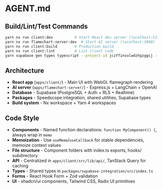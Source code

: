 # AGENT.md

## Build/Lint/Test Commands
```bash
yarn nx run client:dev          # Start React dev server (localhost:5173)
yarn nx run flamechart-server:dev  # Start AI server (localhost:3000)
yarn nx run client:build        # Production build
yarn nx run client:lint         # Lint client code
yarn supabase gen types typescript --project-id jczffinsulwdzhgzggcj --schema public > packages/supabase-integration/src/index.ts
```

## Architecture
- **React app** (`apps/client/`) - Main UI with WebGL flamegraph rendering
- **AI server** (`apps/flamechart-server/`) - Express.js + LangChain + OpenAI
- **Database** - Supabase (PostgreSQL + Auth + RLS + Realtime)
- **Packages** - Speedscope integration, shared utilities, Supabase types
- **Build system** - Nx workspace + Yarn 4 workspaces

## Code Style
- **Components** - Named function declarations: `function MyComponent() {`, always wrap in `memo`
- **Memoization** - Use `useMemo`/`useCallback` for stable dependencies, memoize context values
- **File structure** - Component folders with index.ts exports, hooks/ subdirectory
- **API** - Centralized in `apps/client/src/lib/api/`, TanStack Query for caching
- **Types** - Shared types in `packages/supabase-integration/src/index.ts`
- **Forms** - React Hook Form + Zod validation
- **UI** - shadcn/ui components, Tailwind CSS, Radix UI primitives
